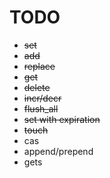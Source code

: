 # TODO
- ~~set~~
- ~~add~~
- ~~replace~~
- ~~get~~
- ~~delete~~
- ~~incr/decr~~
- ~~flush_all~~
- ~~set with expiration~~
- ~~touch~~
- cas
- append/prepend
- gets
